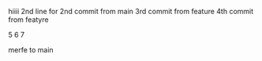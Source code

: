 hiiii
2nd line for 2nd commit from main
3rd commit from feature
4th commit from featyre

5
6
7

merfe to 
main